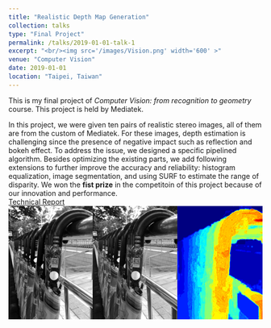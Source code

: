 ```yaml
---
title: "Realistic Depth Map Generation"
collection: talks
type: "Final Project"
permalink: /talks/2019-01-01-talk-1
excerpt: "<br/><img src='/images/Vision.png' width='600' >"
venue: "Computer Vision"
date: 2019-01-01
location: "Taipei, Taiwan"
---
```

This is my final project of _Computer Vision: from recognition to geometry_ course. This project is held by Mediatek. <br/>

In this project, we were given ten pairs of realistic stereo images, all of them are from the custom of Mediatek. For these images, depth estimation is challenging since the presence of negative impact such as reflection and bokeh effect. To address the issue, we designed a specific pipelined algorithm. Besides optimizing the existing parts, we add following extensions to further improve the accuracy and reliability:  histogram equalization, image segmentation, and using SURF to estimate the range of disparity. We won the **fist prize** in the competitoin of this project because of our innovation and performance.<br/>
[Technical Report](http://JerryHoTaiwan.github.io/files/CV_Report.pdf)<br/>
<img src='/images/Vision.png' width='600' >


